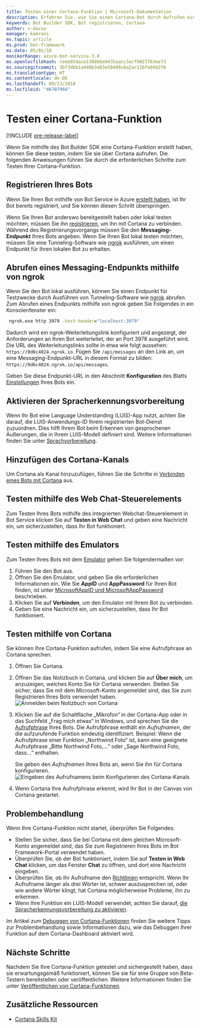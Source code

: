 ```yaml
---
title: Testen einer Cortana-Funktion | Microsoft-Dokumentation
description: Erfahren Sie, wie Sie einen Cortana-Bot durch Aufrufen einer Cortana-Funktion testen.
keywords: Bot Builder SDK, Bot registrieren, Cortana
author: v-ducvo
manager: kamrani
ms.topic: article
ms.prod: bot-framework
ms.date: 05/01/18
monikerRange: azure-bot-service-3.0
ms.openlocfilehash: ceeb854ace1388b6e0435aacc3acf9027763ee73
ms.sourcegitcommit: 3bf3dbb1a440b3d83e58499c6a2ac116fe04b2f6
ms.translationtype: HT
ms.contentlocale: de-DE
ms.lasthandoff: 09/23/2018
ms.locfileid: "46707966"
---
```

# <a name="test-a-cortana-skill"></a>Testen einer Cortana-Funktion

[!INCLUDE [pre-release-label](includes/pre-release-label-v3.md)]
 
Wenn Sie mithilfe des Bot Builder SDK eine Cortana-Funktion erstellt haben, können Sie diese testen, indem Sie sie über Cortana aufrufen. Die folgenden Anweisungen führen Sie durch die erforderlichen Schritte zum Testen Ihrer Cortana-Funktion.

## <a name="register-your-bot"></a>Registrieren Ihres Bots
Wenn Sie Ihren Bot mithilfe von Bot Service in Azure [erstellt haben](~/bot-service-quickstart.md), ist Ihr Bot bereits registriert, und Sie können diesen Schritt überspringen.

Wenn Sie Ihren Bot anderswo bereitgestellt haben oder lokal testen möchten, müssen Sie ihn [registrieren](bot-service-quickstart-registration.md), um ihn mit Cortana zu verbinden. Während des Registrierungsvorgangs müssen Sie den **Messaging-Endpunkt** Ihres Bots angeben. Wenn Sie Ihren Bot lokal testen möchten, müssen Sie eine Tunneling-Software wie [ngrok](http://ngrok.com) ausführen, um einen Endpunkt für Ihren lokalen Bot zu erhalten.

## <a name="get-messaging-endpoint-using-ngrok"></a>Abrufen eines Messaging-Endpunkts mithilfe von ngrok

Wenn Sie den Bot lokal ausführen, können Sie einen Endpunkt für Testzwecke durch Ausführen von Tunneling-Software wie [ngrok](https://ngrok.com) abrufen. Zum Abrufen eines Endpunkts mithilfe von ngrok geben Sie Folgendes in ein Konsolenfenster ein: 

```cmd
 ngrok.exe http 3979 -host-header="localhost:3979"
``` 

Dadurch wird ein ngrok-Weiterleitungslink konfiguriert und angezeigt, der Anforderungen an Ihren Bot weiterleitet, der an Port 3978 ausgeführt wird. Die URL des Weiterleitungslinks sollte in etwa wie folgt aussehen: `https://0d6c4024.ngrok.io`.  Fügen Sie `/api/messages` an den Link an, um eine Messaging-Endpunkt-URL in diesem Format zu bilden: `https://0d6c4024.ngrok.io/api/messages`. 

Geben Sie diese Endpunkt-URL in den Abschnitt **Konfiguration** des Blatts [Einstellungen](~/bot-service-manage-settings.md) Ihres Bots ein.

## <a name="enable-speech-recognition-priming"></a>Aktivieren der Spracherkennungsvorbereitung
Wenn Ihr Bot eine Language Understanding (LUIS)-App nutzt, achten Sie darauf, die LUIS-Anwendungs-ID Ihrem registrierten Bot-Dienst zuzuordnen. Dies hilft Ihrem Bot beim Erkennen von gesprochenen Äußerungen, die in Ihrem LUIS-Modell definiert sind. Weitere Informationen finden Sie unter [Sprachvorbereitung](~/bot-service-manage-speech-priming.md).

## <a name="add-the-cortana-channel"></a>Hinzufügen des Cortana-Kanals
Um Cortana als Kanal hinzuzufügen, führen Sie die Schritte in [Verbinden eines Bots mit Cortana](bot-service-channel-connect-cortana.md) aus.

## <a name="test-using-web-chat-control"></a>Testen mithilfe des Web Chat-Steuerelements

Zum Testen Ihres Bots mithilfe des integrierten Webchat-Steuerelement in Bot Service klicken Sie auf **Testen in Web Chat** und geben eine Nachricht ein, um sicherzustellen, dass Ihr Bot funktioniert.

## <a name="test-using-emulator"></a>Testen mithilfe des Emulators

Zum Testen Ihres Bots mit dem [Emulator](~/bot-service-debug-emulator.md) gehen Sie folgendermaßen vor:

1. Führen Sie den Bot aus.
2. Öffnen Sie den Emulator, und geben Sie die erforderlichen Informationen ein. Wie Sie **AppID** und **AppPassword** für Ihren Bot finden, ist unter [MicrosoftAppID und MicrosoftAppPassword](bot-service-manage-overview.md#microsoftappid-and-microsoftapppassword) beschrieben. 
3. Klicken Sie auf **Verbinden**, um den Emulator mit Ihrem Bot zu verbinden.
4. Geben Sie eine Nachricht ein, um sicherzustellen, dass Ihr Bot funktioniert.

## <a name="test-using-cortana"></a>Testen mithilfe von Cortana
Sie können Ihre Cortana-Funktion aufrufen, indem Sie eine Aufrufphrase an Cortana sprechen. 
1. Öffnen Sie Cortana.
2. Öffnen Sie das Notizbuch in Cortana, und klicken Sie auf **Über mich**, um anzuzeigen, welches Konto Sie für Cortana verwenden. Stellen Sie sicher, dass Sie mit dem Microsoft-Konto angemeldet sind, das Sie zum Registrieren Ihres Bots verwendet haben. 
   ![Anmelden beim Notizbuch von Cortana](~/media/cortana/cortana-notebook.png)
2. Klicken Sie auf die Schaltfläche „Mikrofon“ in der Cortana-App oder in das Suchfeld „Frag mich etwas“ in Windows, und sprechen Sie die [Aufrufphrase][InvocationNameGuidelines] Ihres Bots. Die Aufrufphrase enthält ein *Aufrufnamen*, der die aufzurufende Funktion eindeutig identifiziert. Beispiel: Wenn die Aufrufphrase einer Funktion „Northwind Foto“ ist, kann eine geeignete Aufrufphrase „Bitte Northwind Foto,...“ oder „Sage Northwind Foto, dass...“ enthalten.

   Sie geben den *Aufrufnamen* Ihres Bots an, wenn Sie ihn für Cortana konfigurieren.
   ![Eingeben des Aufrufnamens beim Konfigurieren des Cortana-Kanals](~/media/cortana/cortana-invocation-name-callout.png)

3. Wenn Cortana Ihre Aufrufphrase erkennt, wird Ihr Bot in der Canvas von Cortana gestartet. 

## <a name="troubleshoot"></a>Problembehandlung

Wenn Ihre Cortana-Funktion nicht startet, überprüfen Sie Folgendes:
* Stellen Sie sicher, dass Sie bei Cortana mit dem gleichen Microsoft-Konto angemeldet sind, das Sie zum Registrieren Ihres Bots im Bot Framework-Portal verwendet haben.
* Überprüfen Sie, ob der Bot funktioniert, indem Sie auf **Testen in Web Chat** klicken, um das Fenster **Chat** zu öffnen, und dort eine Nachricht eingeben.
* Überprüfen Sie, ob Ihr Aufrufname den [Richtlinien][InvocationNameGuidelines] entspricht. Wenn Ihr Aufrufname länger als drei Wörter ist, schwer auszusprechen ist, oder wie andere Wörter klingt, hat Cortana möglicherweise Probleme, ihn zu erkennen.
* Wenn Ihre Funktion ein LUIS-Modell verwendet, achten Sie darauf, [die Spracherkennungsvorbereitung zu aktivieren](~/bot-service-manage-speech-priming.md).

Im Artikel zum [Debuggen von Cortana-Funktionen][Cortana-TestBestPractice] finden Sie weitere Tipps zur Problembehandlung sowie Informationen dazu, wie das Debuggen Ihrer Funktion auf dem Cortana-Dashboard aktiviert wird. 


## <a name="next-steps"></a>Nächste Schritte

Nachdem Sie Ihre Cortana-Funktion getestet und sichergestellt haben, dass sie erwartungsgemäß funktioniert, können Sie sie für eine Gruppe von Beta-Testern bereitstellen oder veröffentlichen. Weitere Informationen finden Sie unter [Veröffentlichen von Cortana-Funktionen][Cortana-Publish].

## <a name="additional-resources"></a>Zusätzliche Ressourcen
* [Cortana Skills Kit][CortanaGetStarted]

[CortanaGetStarted]: /cortana/getstarted

[BFPortal]: https://dev.botframework.com/
[CortanaDevCenter]: https://developer.microsoft.com/en-us/cortana

[CortanaSpecificEntities]: https://aka.ms/lgvcto
[CortanaAuth]: https://aka.ms/vsdqcj

[InvocationNameGuidelines]: https://aka.ms/cortana-invocation-guidelines 


[Cortana-Debug]: https://aka.ms/cortana-enable-debug
[Cortana-TestBestPractice]: https://aka.ms/cortana-test-best-practice
[Cortana-Publish]: /cortana/skills/publish-skill

